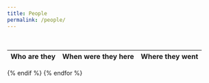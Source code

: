 ```yaml
---
title: People
permalink: /people/
---
```

<!--
{% assign people_sorted = site.people | sort: 'joined' %}
{% assign role_array = "pi|postdoc|gradstudent|researchstaff|visiting|others|alumni" | split: "|" %}

{% for role in role_array %}

{% assign people_in_role = people_sorted | where: 'position', role %}
-->
<!-- Skip section if there's nobody -->
<!--
{% if people_in_role.size == 0 %}
  {% continue %}
{% endif %}

<div class="pos_header">
{% if role == 'postdoc' %}
<h2>Postdoctoral Fellows</h2>
 {% elsif role == 'pi' %}
<h2>Principal Investigator</h2>
 {% elsif role == 'gradstudent' %}
<h2>Graduate Students</h2>
 {% elsif role == 'researchstaff' %}
<h2>Research Staff</h2>
 {% elsif role == 'visiting' %}
<h2>Visiting Scholars</h2>
 {% elsif role == 'others' %}
<h2>Honorary Members</h2>
 {% elsif role == 'alumni' %}
<h2>Alumni</h2>
{% endif %}
</div>

{% if role != 'alumni' %}
<div class="content list people">
  {% for profile in people_sorted %}
    {% if profile.position contains role %}
      <div class="list-item-people">
        <p class="list-post-title">
          {% if profile.avatar %}
            <a href="{{ site.baseurl }}{{ profile.url }}"><img class="profile-thumbnail" src="{{site.baseurl}}/images/people/{{profile.avatar}}"></a>
          {% else %}
            <a href="{{ site.baseurl }}{{ profile.url }}"><img class="profile-thumbnail" src="http://evansheline.com/wp-content/uploads/2011/02/facebook-Storm-Trooper.jpg"></a>
          {% endif %}
          <a class="name" href="{{ site.baseurl }}{{ profile.url }}">{{ profile.name }}</a>
        </p>
      </div>    
    {% endif %}
  {% endfor %}
</div>
<hr>

{% else %}
-->
<br>

| Who are they | When were they here | Where they went |
| :------------- |:-------------| :-----------|


{% endif %}
{% endfor %}